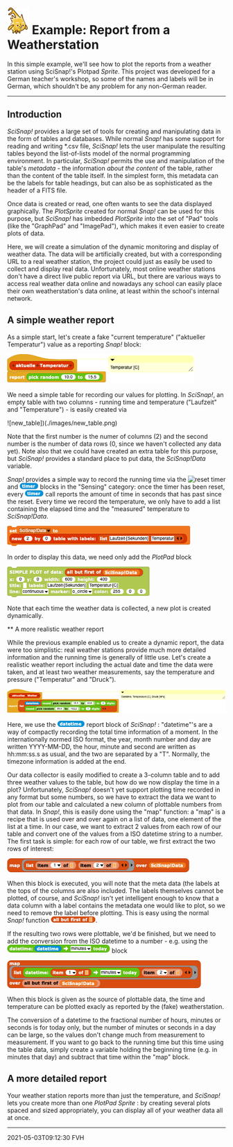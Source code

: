 # <img alt="scientific-snap-icon" src="../../../images/einstein_snap.png" width="50"/> Example: Report from a Weatherstation

In this simple example, we'll see how to plot the reports from a weather station using SciSnap!'s Plotpad *Sprite*.
This project was developed for a German teacher's workshop, so some of the names and labels will be in German, which shouldn't be any problem for any non-German reader.

---

## Introduction

*SciSnap!* provides a large set of tools for creating and manipulating data in the form of tables and databases.
While normal *Snap!* has some support for reading and writing \*.csv file, *SciSnap!* lets the user manipulate the resulting tables beyond the list-of-lists model of the normal programming environment.
In particular, *SciSnap!* permits the use and manipulation of the table's *metadata* - the information _about_ _the_ _content_ of the table, rather than the content of the table itself.
In the simplest form, this metadata can be the labels for table headings, but can also be as sophisticated as the header of a FITS file.

Once data is created or read, one often wants to see the data displayed graphically.
The *PlotSprite* created for normal *Snap!* can be used for this purpose, but *SciSnap!* has imbedded *PlotSprite* into the set of "Pad" tools (like the "GraphPad" and "ImagePad"), which makes it even easier to create plots of data.

Here, we will create a simulation of the dynamic monitoring and display of weather data.
The data will be artificially created, but with a corresponding URL to a real weather station, the project could just as easily be used to collect and display real data.
Unfortunately, most online weather stations don't have a direct live public report via URL, but there are various ways to access real weather data online and nowadays any school can easily place their own weatherstation's data online, at least within the school's internal network.


## A simple weather report

As a simple start,  let's create a fake "current temperature" ("aktueller Temperatur") value as a reporting *Snap!* block:

![aktueller Temperatur](./images/aktueller_Temperatur.png)

We need a simple table for recording our values for plotting.
In *SciSnap!*, an empty table with two columns - running time and temperature ("Laufzeit" and "Temperature") - is easily created via

![new_table])(./images/new_table.png)

Note that the first number is the numer of columns (2) and the second number is the number of data rows (0, since we haven't collected any data yet).
Note also that we could have created an extra table for this purpose, but *SciSnap!* provides a standard place to put data, the *SciSnap!Data* variable.

*Snap!* provides a simple way to record the running time via the ![reset timer]("./images/reset_timer.png") and ![timer](./images/timer.png) blocks in the "Sensing" category: once the timer has been reset, every ![timer](./images/timer.png) call reports the amount of time in seconds that has past since the reset.
Every time we record the temperature, we only have to add a list containing the elapsed time and the "measured" temperature to *SciSnap!Data*.

![simple data](./images/simple_data.png)

In order to display this data, we need only add the *PlotPad* block

![simple plot](./images/simple_plot.png)

Note that each time the weather data is collected, a new plot is created dynamically.


** A more realistic weather report

While the previous example enabled us to create a dynamic report, the data were too simplistic: real weather stations provide much more detailed information and the running time is generally of little use.
Let's create a realistic weather report including the actual date and time the data were taken, and at least two weather measurements, say the temperature and pressure ("Temperatur" and "Druck").

![aktuelles Wetter](./images/aktuelles_Wetter.png)

Here, we use the ![datetime](./images/datetime.png) report block of *SciSnap!* : "datetime"'s are a way of compactly recording the total time information of a moment.
In the internationally normed ISO format, the year, month number and day are written YYYY-MM-DD, the hour, minute and second are written as hh:mm:ss.s as usual, and the two are separated by a "T".
Normally, the timezone information is added at the end.

Our data collector is easily modified to create a 3-column table and to add three weather values to the table, but how do we now display the time in a plot?
Unfortunately, *SciSnap!* doesn't yet support plotting time recorded in any format but some numbers, so we have to extract the data we want to plot from our table and calculated a new column of plottable numbers from that data.
In *Snap!*, this is easily done using the "map" function: a "map" is a recipe that is used over and over again on a list of data, one element of the list at a time.
In our case, we want to extract 2 values from each row of our table and convert one of the values from a ISO datetime string to a number.
The first task is simple: for each row of our table, we first extract the two rows of interest:

![map two rows](./images/map_two_rows.png)

When this block is executed, you will note that the meta data (the labels at the tops of the columns are also included.
The labels themselves cannot be plotted, of course, and *SciSnap!* isn't yet intelligent enough to know that a data column with a label contains the metadata one would like to plot, so we need to remove the label before plotting.
This is easy using the normal *Snap!* function ![all but first of](./images/all_but_first_of.png).

If the resulting two rows were plottable, we'd be finished, but we need to add the conversion from the ISO datetime to a number - e.g. using the ![datetime to minutes](./images/datetime_to_minutes.png) block

![map data](./images/map_data.png)

When this block is given as the source of plottable data, the time and temperature can be plotted exacly as reported by the (fake) weatherstation.

The conversion of a datetime to the fractional number of hours, minutes or seconds is for today only, but the number of minutes or seconds in a day can be large, so the values don't change much from measurement to measurement.
If you want to go back to the running time but this time using the table data, simply create a variable holding the beginning time (e.g. in minutes that day) and subtract that time within the "map" block.


## A more detailed report

Your weather station reports more than just the temperature, and *SciSnap!* lets you create more than one *PlotPad* *Sprite* : by creating several plots spaced and sized appropriately, you can display all of your weather data all at once.


---

2021-05-03T09:12:30 FVH
